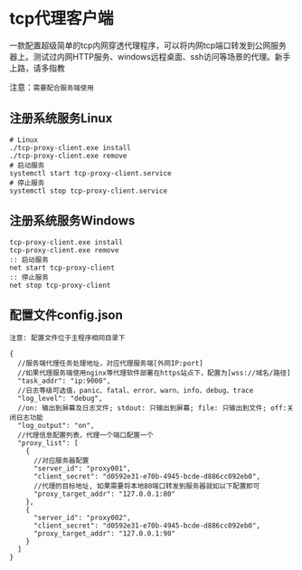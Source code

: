 # **tcp代理客户端**

一款配置超级简单的tcp内网穿透代理程序，可以将内网tcp端口转发到公网服务器上。测试过内网HTTP服务、windows远程桌面、ssh访问等场景的代理。新手上路，请多指教

注意：`需要配合服务端使用`

## 注册系统服务Linux

```
# Linux
./tcp-proxy-client.exe install
./tcp-proxy-client.exe remove
# 启动服务
systemctl start tcp-proxy-client.service
# 停止服务
systemctl stop tcp-proxy-client.service

```

## 注册系统服务Windows

```
tcp-proxy-client.exe install
tcp-proxy-client.exe remove
:: 启动服务
net start tcp-proxy-client
:: 停止服务
net stop tcp-proxy-client

```

## 配置文件config.json

`注意: 配置文件位于主程序相同目录下`

```json5
{
  //服务端代理任务处理地址，对应代理服务端[外网IP:port]
  //如果代理服务端使用nginx等代理软件部署在https站点下，配置为[wss://域名/路径]
  "task_addr": "ip:9000",
  //日志等级可选值，panic、fatal、error、warn、info、debug、trace
  "log_level": "debug",
  //on: 输出到屏幕及日志文件; stdout: 只输出到屏幕; file: 只输出到文件; off:关闭日志功能
  "log_output": "on",
  //代理信息配置列表，代理一个端口配置一个
  "proxy_list": [
    {
      //对应服务器配置
      "server_id": "proxy001",
      "client_secret": "d0592e31-e70b-4945-bcde-d886cc092eb0",
      //代理的目标地址, 如果需要将本地80端口转发到服务器就如以下配置即可
      "proxy_target_addr": "127.0.0.1:80"
    },
    {
      "server_id": "proxy002",
      "client_secret": "d0592e31-e70b-4945-bcde-d886cc092eb0",
      "proxy_target_addr": "127.0.0.1:90"
    }
  ]
}
```


